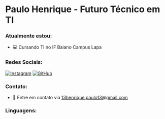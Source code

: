 # Paulo Henrique - Futuro Técnico em TI
### Atualmente estou:
- 💻 Cursando TI no IF Baiano Campus Lapa
### Redes Sociais:
[![Instagram](icons/instagram.png)](https://www.instagram.com/upaulohen/)
[![GitHub](icons/github.png)](https://github.com/Paullin-dev)
### Contato:
- 📧 Entre em contato via 13henrique.paulo13@gmail.com
### Linguagens:


<!---
Paullin-dev/Paullin-dev is a ✨ special ✨ repository because its `README.md` (this file) appears on your GitHub profile.
You can click the Preview link to take a look at your changes.
--->
